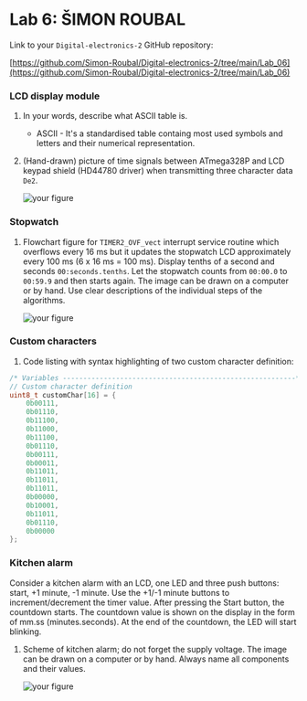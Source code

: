 # Lab 6: ŠIMON ROUBAL

Link to your `Digital-electronics-2` GitHub repository:

[https://github.com/Simon-Roubal/Digital-electronics-2/tree/main/Lab_06](https://github.com/Simon-Roubal/Digital-electronics-2/tree/main/Lab_06)


### LCD display module

1. In your words, describe what ASCII table is.
   * ASCII - It's a standardised table containg most used symbols and letters and their numerical representation.

2. (Hand-drawn) picture of time signals between ATmega328P and LCD keypad shield (HD44780 driver) when transmitting three character data `De2`.

   ![your figure]()


### Stopwatch

1. Flowchart figure for `TIMER2_OVF_vect` interrupt service routine which overflows every 16&nbsp;ms but it updates the stopwatch LCD approximately every 100&nbsp;ms (6 x 16&nbsp;ms = 100&nbsp;ms). Display tenths of a second and seconds `00:seconds.tenths`. Let the stopwatch counts from `00:00.0` to `00:59.9` and then starts again. The image can be drawn on a computer or by hand. Use clear descriptions of the individual steps of the algorithms.

   ![your figure]()


### Custom characters

1. Code listing with syntax highlighting of two custom character definition:

```c
/* Variables ---------------------------------------------------------*/
// Custom character definition
uint8_t customChar[16] = {
    0b00111,
    0b01110,
    0b11100,
    0b11000,
    0b11100,
    0b01110,
    0b00111,
    0b00011,
    0b11011,
    0b11011,
    0b11011,
    0b00000,
    0b10001,
    0b11011,
    0b01110,
    0b00000
};
```


### Kitchen alarm

Consider a kitchen alarm with an LCD, one LED and three push buttons: start, +1 minute, -1 minute. Use the +1/-1 minute buttons to increment/decrement the timer value. After pressing the Start button, the countdown starts. The countdown value is shown on the display in the form of mm.ss (minutes.seconds). At the end of the countdown, the LED will start blinking.

1. Scheme of kitchen alarm; do not forget the supply voltage. The image can be drawn on a computer or by hand. Always name all components and their values.

   ![your figure]()

